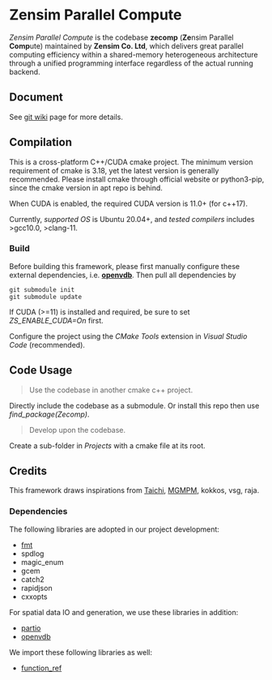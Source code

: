 # Zensim Parallel Compute
*Zensim Parallel Compute* is the codebase **zecomp** (**Ze**nsim Parallel **Comp**ute) maintained by **Zensim Co. Ltd**, which delivers great parallel computing efficiency within a shared-memory heterogeneous architecture through a unified programming interface regardless of the actual running backend.

## **Document**
See [git wiki](https://github.com/zensim-dev/zpc/wiki) page for more details.

## **Compilation**
This is a cross-platform C++/CUDA cmake project. The minimum version requirement of cmake is 3.18, yet the latest version is generally recommended. Please install cmake through official website or python3-pip, since the cmake version in apt repo is behind.

When CUDA is enabled, the required CUDA version is 11.0+ (for c++17).

Currently, *supported OS* is Ubuntu 20.04+, and *tested compilers* includes >gcc10.0, >clang-11. 

### **Build**

Before building this framework, please first manually configure these external dependencies, i.e. [**openvdb**](https://github.com/AcademySoftwareFoundation/openvdb). Then pull all dependencies by

```
git submodule init
git submodule update
```

If CUDA (>=11) is installed and required, be sure to set *ZS_ENABLE_CUDA=On* first.

Configure the project using the *CMake Tools* extension in *Visual Studio Code* (recommended).

## **Code Usage**

> Use the codebase in another cmake c++ project.

Directly include the codebase as a submodule. Or install this repo then use *find_package(Zecomp)*.

> Develop upon the codebase.

Create a sub-folder in *Projects* with a cmake file at its root.

## **Credits**
This framework draws inspirations from [Taichi](https://github.com/taichi-dev/taichi), [MGMPM](https://github.com/penn-graphics-research/claymore), kokkos, vsg, raja.

### **Dependencies**
The following libraries are adopted in our project development:
- [fmt](https://fmt.dev/latest/index.html)
- spdlog
- magic_enum
- gcem
- catch2
- rapidjson
- cxxopts

For spatial data IO and generation, we use these libraries in addition:

- [partio](http://partio.us/)
- [openvdb](https://github.com/AcademySoftwareFoundation/openvdb) 

We import these following libraries as well:

- [function_ref](https://github.com/TartanLlama/function_ref)